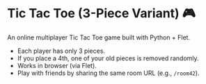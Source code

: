 # Tic Tac Toe (3-Piece Variant) 🎮

An online multiplayer Tic Tac Toe game built with Python + Flet.

- Each player has only 3 pieces.
- If you place a 4th, one of your old pieces is removed randomly.
- Works in browser (via Flet).
- Play with friends by sharing the same room URL (e.g., `/room42`).
